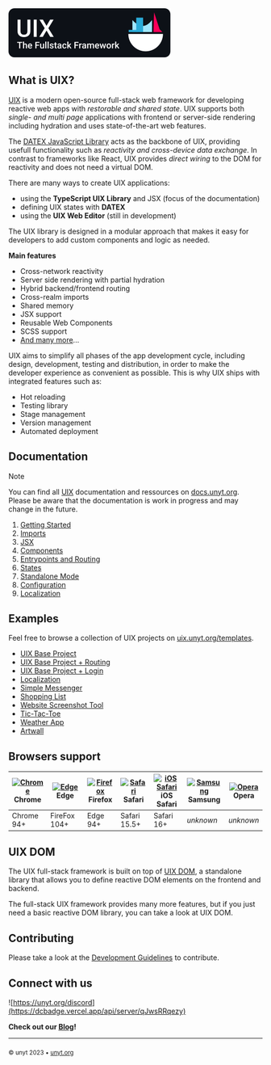 <img alt="UIX - The Fullstack Framework" src="./logos/banner.svg" style="max-width:400px">

## What is UIX?
[UIX](https://uix.unyt.org) is a modern open-source full-stack web framework for developing reactive web apps with *restorable and shared state*.
UIX supports both *single- and multi page* applications with frontend or server-side rendering including hydration and uses state-of-the-art web features.

The [DATEX JavaScript Library](https://docs.unyt.org/manual/datex/introduction) acts as the backbone of UIX, providing usefull functionality such as *reactivity and cross-device data exchange*.
In contrast to frameworks like React, UIX provides *direct wiring* to the DOM for reactivity and does not need a virtual DOM.

There are many ways to create UIX applications:
 * using the **TypeScript UIX Library** and JSX (focus of the documentation)
 * defining UIX states with **DATEX**
 * using the **UIX Web Editor** (still in development)

The UIX library is designed in a modular approach that makes it easy for developers to add custom components and logic as needed.



**Main features**
 * Cross-network reactivity
 * Server side rendering with partial hydration
 * Hybrid backend/frontend routing
 * Cross-realm imports
 * Shared memory
 * JSX support
 * Reusable Web Components
 * SCSS support
 * [And many more](https://uix.unyt.org)...

UIX aims to simplify all phases of the app development cycle, including design, development, testing and distribution, in order to make the developer experience as convenient as possible. 
This is why UIX ships with integrated features such as:
 * Hot reloading
 * Testing library
 * Stage management
 * Version management
 * Automated deployment


## Documentation

> [!NOTE]
> You can find all [UIX](https://uix.unyt.org) documentation and ressources on [docs.unyt.org](https://docs.unyt.org).
> Please be aware that the documentation is work in progress and may change in the future.

1. [Getting Started](./docs/manual/01%20Getting%20Started.md)
2. [Imports](./docs/manual/02%20Imports.md)
3. [JSX](./docs/manual/03%20JSX.md)
4. [Components](./docs/manual/04%20Components.md)
5. [Entrypoints and Routing](./docs/manual/05%20Entrypoints%20and%20Routing.md)
6. [States](./docs/manual/06%20States.md)
7. [Standalone Mode](./docs/manual/07%20Standalone%20Mode.md)
8. [Configuration](./docs/manual/08%20Configuration.md)
8. [Localization](./docs/manual/09%20Localization.md)

## Examples
Feel free to browse a collection of UIX projects on [uix.unyt.org/templates](https://uix.unyt.org/templates).
* [UIX Base Project](https://github.com/unyt-org/uix-base-project)
* [UIX Base Project + Routing](https://github.com/unyt-org/uix-base-project-routing)
* [UIX Base Project + Login](https://github.com/unyt-org/uix-login-project)
* [Localization](https://github.com/unyt-org/example-localization)
* [Simple Messenger](https://github.com/unyt-org/example-simple-messenger)
* [Shopping List](https://github.com/unyt-org/example-shared-list)
* [Website Screenshot Tool](https://github.com/unyt-org/example-website-screenshot)
* [Tic-Tac-Toe](https://github.com/unyt-org/example-tic-tac-toe)
* [Weather App](https://github.com/unyt-org/example-weather-app)
* [Artwall](https://github.com/unyt-org/example-artwall)

## Browsers support

| [<img src="https://raw.githubusercontent.com/alrra/browser-logos/master/src/chrome/chrome_48x48.png" alt="Chrome" width="24px" height="24px" />](http://gotbahn.github.io/browsers-support-badges/)</br>Chrome | [<img src="https://raw.githubusercontent.com/alrra/browser-logos/master/src/edge/edge_48x48.png" alt="Edge" width="24px" height="24px" />](http://gotbahn.github.io/browsers-support-badges/)</br>Edge | [<img src="https://raw.githubusercontent.com/alrra/browser-logos/master/src/firefox/firefox_48x48.png" alt="Firefox" width="24px" height="24px" />](http://gotbahn.github.io/browsers-support-badges/)</br>Firefox | [<img src="https://raw.githubusercontent.com/alrra/browser-logos/master/src/safari/safari_48x48.png" alt="Safari" width="24px" height="24px" />](http://gotbahn.github.io/browsers-support-badges/)</br>Safari | [<img src="https://raw.githubusercontent.com/alrra/browser-logos/master/src/safari-ios/safari-ios_48x48.png" alt="iOS Safari" width="24px" height="24px" />](http://gotbahn.github.io/browsers-support-badges/)</br>iOS Safari | [<img src="https://raw.githubusercontent.com/alrra/browser-logos/master/src/samsung-internet/samsung-internet_48x48.png" alt="Samsung" width="24px" height="24px" />](http://gotbahn.github.io/browsers-support-badges/)</br>Samsung | [<img src="https://raw.githubusercontent.com/alrra/browser-logos/master/src/opera/opera_48x48.png" alt="Opera" width="24px" height="24px" />](http://gotbahn.github.io/browsers-support-badges/)</br>Opera |
| --------- | --------- | --------- | --------- | --------- | --------- | --------- |
| Chrome 94+ | FireFox 104+ | Edge 94+ | Safari 15.5+ | Safari 16+ | *unknown* | *unknown*

## UIX DOM

The UIX full-stack framework is built on top of [UIX DOM](https://github.com/unyt-org/uix-dom),
a standalone library that allows you to define reactive DOM elements on the frontend and backend.

The full-stack UIX framework provides many more features, but if you just need a basic reactive DOM library,
you can take a look at UIX DOM.

## Contributing

Please take a look at the [Development Guidelines](./DEVELOP.md) to contribute.

## Connect with us

![https://unyt.org/discord](https://dcbadge.vercel.app/api/server/qJwsRRqezy)

**Check out our [Blog](https://unyt.blog)!**

---

<sub>&copy; unyt 2023 • [unyt.org](https://unyt.org)</sub>
